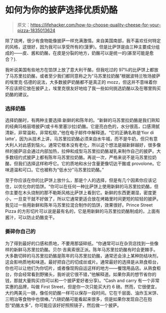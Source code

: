 # 如何为你的披萨选择优质奶酪

> 原文：<https://lifehacker.com/how-to-choose-quality-cheese-for-your-pizza-1835013624>

除了烧烤，很少有食物能像披萨一样充满激情。来自美国南部，我不喜欢任何特定的风格，这很好，因为我可以享受所有的(菠萝)。但是比萨饼是由三种主要成分组成的——皮、酱和奶酪，在皮是分裂的地方，奶酪可以是统一的(甚至可能是愈合？).



我听说美国有些地方在馅饼上放了意大利干酪，但我吃过的 97%的比萨饼上都放了马苏里拉奶酪，或者至少我们都同意称之为“马苏里拉奶酪”根据波特兰牧场披萨 的埃里克·伍德的说法，大多数披萨奶酪都不是真正的 mozz，但这并不意味着你不应该把它放在披萨上，埃里克很友好地给了我一些如何挑选奶酪以及在哪里购买奶酪的建议。

### 选择奶酪

选择奶酪时，有两种主要选择:新鲜的和陈年的。“新鲜的马苏里拉奶酪是我们熟知的经典玛格丽塔披萨(或卡布里塞沙拉)奶酪。它是亮白色的，水分很高，口感滑腻清新，非常温和，非常松软，”他在电子邮件中解释道。“它的正确名称是‘fior di latte’，因为从技术上讲，马苏里拉奶酪必须来自水牛城，而不是牛奶，但只有意大利人对此感到恼火。通常它根本没有老化，所以这个想法是越新鲜越好，很多像样的披萨店会通过内部加热，拉伸和成型马苏里拉奶酪凝乳来制作自己的披萨。大多数纽约式披萨上都有陈年马苏里拉奶酪。再说一次，严格来说不是马苏里拉奶酪，但我们选择这样称呼它。它的质地和水分含量更像切达干酪或 provolone。它味道温和可口。它也被称为“低水分”马苏里拉奶酪。”

至于你应该在你的比萨饼上放什么，那是个人的选择，但是有几个因素你应该记住，以优化你的馅饼。“你可以在任何一种比萨饼上使用新鲜的马苏里拉奶酪，但你主要在木头烧制的那不勒斯风格比萨饼上看到它。新鲜的东西更潮湿，密度更小，一旦变干就不好做了，所以它通常更适合放在烤箱里时间更短的较轻的披萨。我见过一些用新鲜和陈年马苏里拉混合制作的馅饼，效果很好。Prince Street Pizza 的方形切片可以说是最有名的，它是用新鲜的马苏里拉奶酪制成的，上面有酱汁，可以防止奶酪变干。

### 撕碎你自己的

为了得到最好的口感和质地，不要用那袋碎纸。“你通常可以在杂货店找到一些像样的新鲜马苏里拉奶酪。贝尔·吉奥索很正派。陈年马苏里拉奶酪有时会更棘手。大多数切碎的马苏里拉奶酪是陈年的马苏里拉奶酪，通常还会涂上某种防结块剂，这会影响质地和味道。最好把自己的切成丝或片。通常最好的选择是从熟食柜台，你也可以让他们为你切片，或者像现购自运这样的地方——餐馆用品店。从熟食柜台，你会经常看到野猪头，我听说它很不错，”他解释道。如果你真的想节省你的钱，那就大量购买(你可以和一个披萨爱好者分享)。“Cash and carry 有一个非常实惠的品牌，叫做 First Street，但是你一次只能买大约 6 磅。然而，它很便宜，大约两美元一磅，像任何奶酪一样可以保存一段时间。它在千层面、油炸玉米饼、三明治等食物中也很棒。”六磅奶酪可能看起来很多，但是如果你发现自己在抱怨“奶酪太多”，你可能应该好好照照镜子，然后做一个披萨。